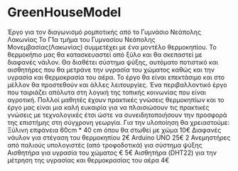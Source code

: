 # GreenHouseModel
Έργο για τον διαγωνισμό ρομποτικής από το Γυμνάσιο Νεάπολης Λακωνίας
Το Γ1α τμήμα του Γυμνασίου Νεάπολης Μονεμβασίας(Λακωνίας) συμμετέχει  με ένα μοντέλο θερμοκηπίου. Το θερμοκήπιο μας θα κατασκευαστεί από ξύλο και θα σκεπαστεί με διαφανές νάιλον. Θα διαθέτει σύστημα ψύξης, αυτόματο ποτιστικό και αισθητήρες που θα μετράνε την υγρασία του χώματος καθώς και την υγρασία και θερμοκρασία του αέρα. Το έργο θα είναι επεκτάσιμο και στο μέλλον θα προστεθούν και άλλες λειτουργίες. Ένα περιβαλλοντικό έργο που ταιριάζει απόλυτα στη λογική της τοπικής κοινωνίας που είναι αγροτική. Πολλοί μαθητές έχουν πρακτικές γνώσεις θερμοκηπίων και το έργο μας είναι μια καλή ευκαιρία για να πλαισιώσουν τις πρακτικές γνώσεις με τεχνολογικές έτσι ώστε να συνειδητοποιήσουν  την προσφορά της επιστήμης στη σύγχρονη γεωργία. 
Για την υλοποίηση θα χρειαστούμε:
Ξύλινη επφάνεια 60cm * 40 cm όπου θα στωθεί με χώμα 10€
Διαφανές νάυλον για στέγαση του θερμοκηπίου          2€
Arduino UNO                                         25€
2 Ανεμηστήρες από παλιούς υπολογιστές (από τροφοδοτικά) για σύστημα ψύξης
Αισθητήρα για υγρασία του χώματος                €     5€
Αισθητήρα (DHT22) για την μέτρηση της υγρασίας και θερμοκρασίας του αέρα    4€
